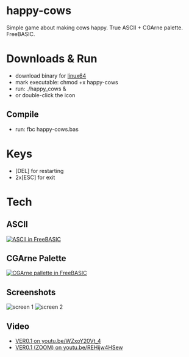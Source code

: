 # happy-cows
Simple game about making cows happy. True ASCII + CGArne palette. FreeBASIC.

# Downloads & Run

- download binary for [linux64](https://github.com/w84death/happy-cows/raw/master/happy-cows)
- mark executable: chmod +x happy-cows
- run: ./happy_cows &
- or double-click the icon

## Compile

- run: fbc happy-cows.bas


# Keys

- [DEL] for restarting
- 2x[ESC] for exit

# Tech 

## ASCII


[![ASCII in FreeBASIC](https://i.imgur.com/KzaVfkB.png)](http://lampiweb.com/help/freebasic/CptAscii.html)

## CGArne Palette


[![CGArne pallette in FreeBASIC](https://i.imgur.com/cDWLfxO.png)](http://androidarts.com/palette/16pal.htm)


## Screenshots

![screen 1](https://i.imgur.com/BF9w8hC.png)
![screen 2](https://i.imgur.com/LnS3qGW.png)

## Video

- [VER0.1 on youtu.be/WZxoY20Vt_4](https://youtu.be/WZxoY20Vt_4)
- [VER0.1 (ZOOM) on youtu.be/REHijw4HSew](https://youtu.be/REHijw4HSew)

